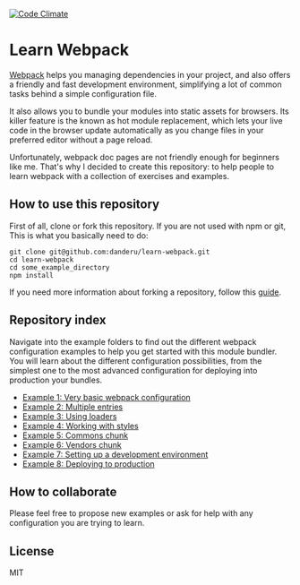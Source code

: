 [![Code Climate](https://codeclimate.com/github/danderu/learn-webpack/badges/gpa.svg)](https://codeclimate.com/github/danderu/learn-webpack)

# Learn Webpack
[Webpack](https://webpack.github.io/) helps you managing dependencies in your project, and also offers a friendly and fast development environment, simplifying a lot of common tasks behind a simple configuration file. 

It also allows you to bundle your modules into static assets for browsers. Its killer feature is the known as hot module replacement, which lets your live code in the browser update automatically as you change files in your preferred editor without a page reload.

Unfortunately, webpack doc pages are not friendly enough for beginners like me. That's why I decided to create this repository: to help people to learn webpack with a collection of exercises and examples.

## How to use this repository
First of all, clone or fork this repository. If you are not used with npm or git, This is what you basically need to do:

```
git clone git@github.com:danderu/learn-webpack.git
cd learn-webpack
cd some_example_directory
npm install
```
If you need more information about forking a repository, follow this [guide](https://help.github.com/articles/fork-a-repo/).

## Repository index
Navigate into the example folders to find out the different webpack configuration examples to help you get started with this module bundler. You will learn about the different configuration possibilities, from the simplest one to the most advanced configuration for deploying into production your bundles.

* [Example 1: Very basic webpack configuration](https://github.com/danderu/learn-webpack/tree/master/example1_very_basic_configuration)
* [Example 2: Multiple entries](https://github.com/danderu/learn-webpack/tree/master/example2_multiple_entries)
* [Example 3: Using loaders](https://github.com/danderu/learn-webpack/tree/master/example3_using_loaders)
* [Example 4: Working with styles](https://github.com/danderu/learn-webpack/tree/master/example4_working_with_styles)
* [Example 5: Commons chunk](https://github.com/danderu/learn-webpack/tree/master/example5_commons_chunk)
* [Example 6: Vendors chunk](https://github.com/danderu/learn-webpack/tree/master/example6_vendors_chunk)
* [Example 7: Setting up a development environment](https://github.com/danderu/learn-webpack/tree/master/example7_setting_up_a_development_environment)
* [Example 8: Deploying to production](https://github.com/danderu/learn-webpack/tree/master/example8_deploying_to_production)

## How to collaborate
Please feel free to propose new examples or ask for help with any configuration you are trying to learn.

## License
MIT
